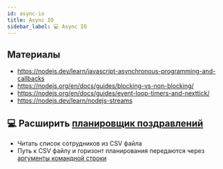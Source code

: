 ```yaml
---
id: async-io
title: Async IO
sidebar_label: 💻 Async IO
---
```


## Материалы
* https://nodejs.dev/learn/javascript-asynchronous-programming-and-callbacks
* https://nodejs.org/en/docs/guides/blocking-vs-non-blocking/
* https://nodejs.org/en/docs/guides/event-loop-timers-and-nexttick/
* https://nodejs.dev/learn/nodejs-streams

## 💻 Расширить [планировщик поздравлений](02.3-map.md#-employee-birthdays)
* Читать список сотрудников из CSV файла 
* Путь к CSV файлу и горизонт планирования передаются через [аргументы командной строки](https://nodejs.dev/learn/nodejs-accept-arguments-from-the-command-line)